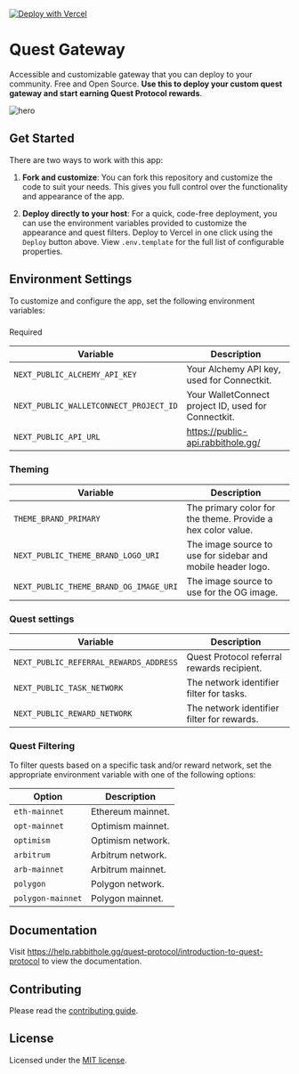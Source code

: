 [![Deploy with Vercel](https://vercel.com/button)](https://vercel.com/new/clone?repository-url=https%3A%2F%2Fgithub.com%2Frabbitholegg%2Fgateway&env=NEXT_PUBLIC_ALCHEMY_API_KEY,NEXT_PUBLIC_WALLETCONNECT_PROJECT_ID&demo-title=RabbitHole&demo-description=RabbitHole%20makes%20it%20easy%20to%20earn%20crypto%20by%20participating%20in%20the%20best%20cryptonetworks.&demo-url=https%3A%2F%2Frabbithole.gg%2F&demo-image=https%3A%2F%2Frabbithole.gg%2Fog-image.png)

# Quest Gateway
Accessible and customizable gateway that you can deploy to your community. Free and Open Source. **Use this to deploy your custom quest gateway and start earning Quest Protocol rewards**.

![hero](public/og-image.png)

## Get Started

There are two ways to work with this app:

1. **Fork and customize**: You can fork this repository and customize the code to suit your needs. This gives you full control over the functionality and appearance of the app.

2. **Deploy directly to your host**: For a quick, code-free deployment, you can use the environment variables provided to customize the appearance and quest filters. Deploy to Vercel in one click using the `Deploy` button above. View `.env.template` for the full list of configurable properties.

## Environment Settings
To customize and configure the app, set the following environment variables:

### 
Required 

Variable | Description
--- | ---
`NEXT_PUBLIC_ALCHEMY_API_KEY` | Your Alchemy API key, used for Connectkit.
`NEXT_PUBLIC_WALLETCONNECT_PROJECT_ID` | Your WalletConnect project ID, used for Connectkit.
`NEXT_PUBLIC_API_URL` | https://public-api.rabbithole.gg/

### Theming
Variable | Description
--- | ---
`THEME_BRAND_PRIMARY` | The primary color for the theme. Provide a hex color value.
`NEXT_PUBLIC_THEME_BRAND_LOGO_URI` | The image source to use for sidebar and mobile header logo.
`NEXT_PUBLIC_THEME_BRAND_OG_IMAGE_URI` | The image source to use for the OG image.

### Quest settings 
Variable | Description
--- | ---
`NEXT_PUBLIC_REFERRAL_REWARDS_ADDRESS` | Quest Protocol referral rewards recipient.
`NEXT_PUBLIC_TASK_NETWORK` | The network identifier filter for tasks.
`NEXT_PUBLIC_REWARD_NETWORK` | The network identifier filter for rewards.

### Quest Filtering 
To filter quests based on a specific task and/or reward network, set the appropriate environment variable with one of the following options:

Option | Description
--- | ---
`eth-mainnet` | Ethereum mainnet.
`opt-mainnet` | Optimism mainnet.
`optimism` | Optimism network.
`arbitrum` | Arbitrum network.
`arb-mainnet` | Arbitrum mainnet.
`polygon` | Polygon network.
`polygon-mainnet` | Polygon mainnet.

## Documentation

Visit https://help.rabbithole.gg/quest-protocol/introduction-to-quest-protocol to view the documentation.

## Contributing

Please read the [contributing guide](/CONTRIBUTING.md).

## License

Licensed under the [MIT license](https://github.com/rabbitholegg/gateway/blob/main/LICENSE.md).
